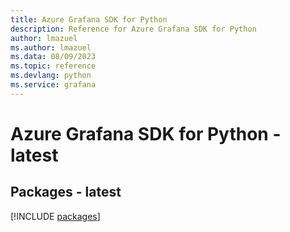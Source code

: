```yaml
---
title: Azure Grafana SDK for Python
description: Reference for Azure Grafana SDK for Python
author: lmazuel
ms.author: lmazuel
ms.data: 08/09/2023
ms.topic: reference
ms.devlang: python
ms.service: grafana
---
```

# Azure Grafana SDK for Python - latest
## Packages - latest
[!INCLUDE [packages](grafana-index.md)]